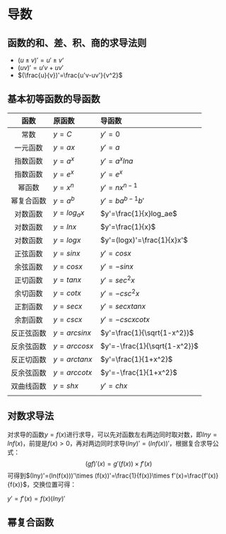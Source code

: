 # 导数

## 函数的和、差、积、商的求导法则

+ $(u \pm v)' = u' \pm v‘$
+ $(uv)' = u'v + uv'$
+ $(\frac{u}{v})'=\frac{u'v-uv'}{v^2}$

## 基本初等函数的导函数

|    函数    | 原函数      | 导函数                       |
| :--------: | :---------- | :--------------------------- |
|    常数    | $y = C$     | $y' = 0$                     |
|  一元函数  | $y=ax$      | $y'=a$                       |
|  指数函数  | $y = a^x$   | $y'=a^xlna$                  |
|  指数函数  | $y=e^x$     | $y'=e^x$                     |
|   幂函数   | $y = x^n$   | $y'=nx^{n-1}$                |
| 幂复合函数 | $y=a^b$     | $y'=ba^{b-1}b'$              |
|  对数函数  | $y=log_ax$  | $y'=\frac{1}{x}log_ae$       |
|  对数函数  | $y=lnx$     | $y'=\frac{1}{x}$             |
|  对数函数  | $y=logx$    | $y'=(logx)'=\frac{1}{x}x'$   |
|  正弦函数  | $y=sinx$    | $y'=cosx$                    |
|  余弦函数  | $y=cosx$    | $y'=-sinx$                   |
|  正切函数  | $y=tanx$    | $y'=sec^2x$                  |
|  余切函数  | $y=cotx$    | $y'=-csc^2x$                 |
|  正割函数  | $y=secx$    | $y'=secxtanx$                |
|  余割函数  | $y=cscx$    | $y'=-cscxcotx$               |
| 反正弦函数 | $y=arcsinx$ | $y'=\frac{1}{\sqrt{1-x^2}}$  |
| 反余弦函数 | $y=arccosx$ | $y'=-\frac{1}{\sqrt{1-x^2}}$ |
| 反正切函数 | $y=arctanx$ | $y'=\frac{1}{1+x^2}$         |
| 反余弦函数 | $y=arccotx$ | $y'=-\frac{1}{1+x^2}$        |
| 双曲线函数 | $y=shx$     | $y'=chx$                     |
|            |             |                              |

## 对数求导法

对求导的函数$y=f(x)$进行求导，可以先对函数左右两边同时取对数，即$lny=lnf(x)$，前提是$f(x)>0$，再对两边同时求导$(lny)'=(lnf(x))'$，根据复合求导公式：
$$
(gf)'(x) =g'(f(x))\times f'(x)
$$
可得到$(lny)'=(ln(f(x)))'\times (f(x))'=\frac{1}{f(x)}\times f'(x)=\frac{f'(x)}{f(x)}$，交换位置可得：

$y'=f'(x)=f(x)(Iny)'$

## 幂复合函数
